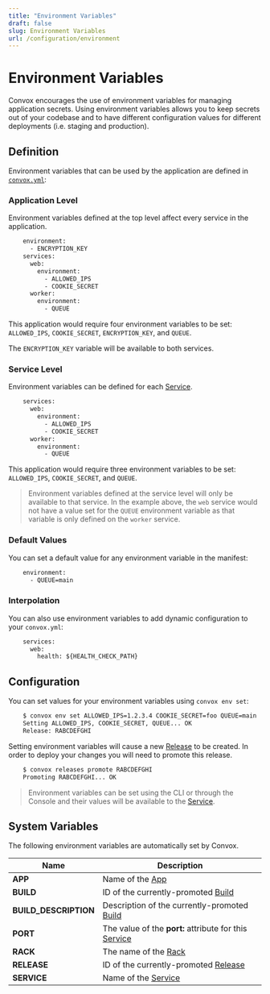 ```yaml
---
title: "Environment Variables"
draft: false
slug: Environment Variables
url: /configuration/environment
---
```

# Environment Variables

Convox encourages the use of environment variables for managing application secrets. Using environment
variables allows you to keep secrets out of your codebase and to have different configuration values
for different deployments (i.e. staging and production).

## Definition

Environment variables that can be used by the application are defined in [`convox.yml`](/configuration/convox-yml):

### Application Level

Environment variables defined at the top level affect every service in the application.
```html
    environment:
      - ENCRYPTION_KEY
    services:
      web:
        environment:
          - ALLOWED_IPS
          - COOKIE_SECRET
      worker:
        environment:
          - QUEUE
```
This application would require four environment variables to be set: `ALLOWED_IPS`, `COOKIE_SECRET`, `ENCRYPTION_KEY`, and `QUEUE`.

The `ENCRYPTION_KEY` variable will be available to both services.

### Service Level

Environment variables can be defined for each [Service](/reference/primitives/app/service).
```html
    services:
      web:
        environment:
          - ALLOWED_IPS
          - COOKIE_SECRET
      worker:
        environment:
          - QUEUE
```
This application would require three environment variables to be set: `ALLOWED_IPS`, `COOKIE_SECRET`, and `QUEUE`.

> Environment variables defined at the service level will only be available to that service. In the example above,
> the `web` service would not have a value set for the `QUEUE` environment variable as that variable is only defined
> on the `worker` service.


### Default Values

You can set a default value for any environment variable in the manifest:
```html
    environment:
      - QUEUE=main
```
### Interpolation

You can also use environment variables to add dynamic configuration to your `convox.yml`:
```html
    services:
      web:
        health: ${HEALTH_CHECK_PATH}
```
## Configuration

You can set values for your environment variables using `convox env set`:
```html
    $ convox env set ALLOWED_IPS=1.2.3.4 COOKIE_SECRET=foo QUEUE=main
    Setting ALLOWED_IPS, COOKIE_SECRET, QUEUE... OK
    Release: RABCDEFGHI
```
Setting environment variables will cause a new [Release](/reference/primitives/app/release) to be created. In order to deploy
your changes you will need to promote this release.
```html
    $ convox releases promote RABCDEFGHI
    Promoting RABCDEFGHI... OK
```

> Environment variables can be set using the CLI or through the Console and their values will be available to the
> [Service](/reference/primitives/app/service).

## System Variables

The following environment variables are automatically set by Convox.

| Name                | Description                                                                                   |
| ------------------- | --------------------------------------------------------------------------------------------- |
| **APP**               | Name of the [App](/reference/primitives/app)                                                |
| **BUILD**             | ID of the currently-promoted [Build](/reference/primitives/app/build)                    |
| **BUILD_DESCRIPTION** | Description of the currently-promoted [Build](/reference/primitives/app/build)           |
| **PORT**              | The value of the **port:** attribute for this [Service](/reference/primitives/app/service) |
| **RACK**              | The name of the [Rack](/reference/primitives/rack)                                       |
| **RELEASE**           | ID of the currently-promoted [Release](/reference/primitives/app/release)                |
| **SERVICE**           | Name of the [Service](/reference/primitives/app/service)                                 |
